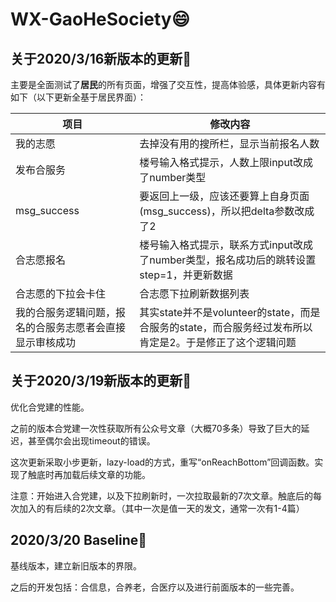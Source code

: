 # WX-GaoHeSociety:smile:

## 关于2020/3/16新版本的更新:arrow_down_small:

主要是全面测试了**居民**的所有页面，增强了交互性，提高体验感，具体更新内容有如下（以下更新全基于居民界面）：

| 项目                                                     | 修改内容                                                     |
| -------------------------------------------------------- | ------------------------------------------------------------ |
| 我的志愿                                                 | 去掉没有用的搜所栏，显示当前报名人数                         |
| 发布合服务                                               | 楼号输入格式提示，人数上限input改成了number类型              |
| msg_success                                              | 要返回上一级，应该还要算上自身页面(msg_success)，所以把delta参数改成了2 |
| 合志愿报名                                               | 楼号输入格式提示，联系方式input改成了number类型，报名成功后的跳转设置step=1，并更新数据 |
| 合志愿的下拉会卡住                                       | 合志愿下拉刷新数据列表                                       |
| 我的合服务逻辑问题，报名的合服务志愿者会直接显示审核成功 | 其实state并不是volunteer的state，而是合服务的state，而合服务经过发布所以肯定是2。于是修正了这个逻辑问题 |



## 关于2020/3/19新版本的更新:arrow_down_small:

优化合党建的性能。

之前的版本合党建一次性获取所有公众号文章（大概70多条）导致了巨大的延迟，甚至偶尔会出现timeout的错误。

这次更新采取小步更新，lazy-load的方式，重写“onReachBottom”回调函数。实现了触底时再加载后续文章的功能。

注意：开始进入合党建，以及下拉刷新时，一次拉取最新的7次文章。触底后的每次加入的有后续的2次文章。（其中一次是值一天的发文，通常一次有1-4篇）

## 2020/3/20 Baseline:dart:

基线版本，建立新旧版本的界限。

之后的开发包括：合信息，合养老，合医疗以及进行前面版本的一些完善。